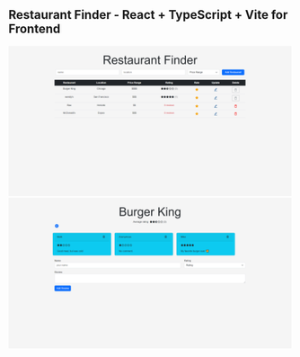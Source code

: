 # 

## Restaurant Finder - React + TypeScript + Vite for Frontend

![alt text](../home.png)
![alt text](../reviews.png)